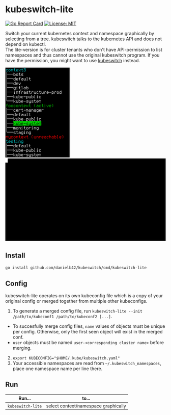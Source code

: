# kubeswitch-lite
[![Go Report Card](https://goreportcard.com/badge/github.com/danielb42/kubeswitch)](https://goreportcard.com/report/github.com/danielb42/kubeswitch) 
[![License: MIT](https://img.shields.io/badge/License-MIT-yellow.svg)](https://opensource.org/licenses/MIT)  

Switch your current kubernetes context and namespace graphically by selecting from a tree. kubeswitch talks to the kubernetes API and does not depend on kubectl.  
The lite-version is for cluster tenants who don't have API-permission to list namespaces and thus cannot use the original kubeswitch program. If you have the permission, you might want to use [kubeswitch](https://github.com/danielb42/kubeswitch/tree/master/cmd/kubeswitch) instead.

![Screenshot](../../kubeswitch.png)&nbsp;&nbsp;&nbsp;&nbsp;&nbsp;&nbsp;&nbsp;&nbsp;&nbsp;&nbsp;&nbsp;&nbsp;![Demo](../../demo.gif)

## Install
```
go install github.com/danielb42/kubeswitch/cmd/kubeswitch-lite
```

## Config
kubeswitch-lite operates on its own kubeconfig file which is a copy of your original config or merged together from multiple other kubeconfigs.  
1. To generate a merged config file, run `kubeswitch-lite --init /path/to/kubeconf1 /path/to/kubeconf2 [...]`.
* To succesfully merge config files, `name` values of objects must be unique per config. Otherwise, only the first seen object will exist in the merged conf.
* `user` objects must be named `user-<corresponding cluster name>` before merging.
2. `export KUBECONFIG="$HOME/.kube/kubeswitch.yaml"`
3. Your accessible namespaces are read from `~/.kubeswitch_namespaces`, place one namespace name per line there.

## Run
| Run... | to... |
|-|-|
| `kubeswitch-lite` | select context/namespace graphically |  
